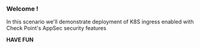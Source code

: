 
<br>

### Welcome !

In this scenario we'll demonstrate deployment of K8S ingress enabled with Check Point's AppSec security features

**HAVE FUN**
